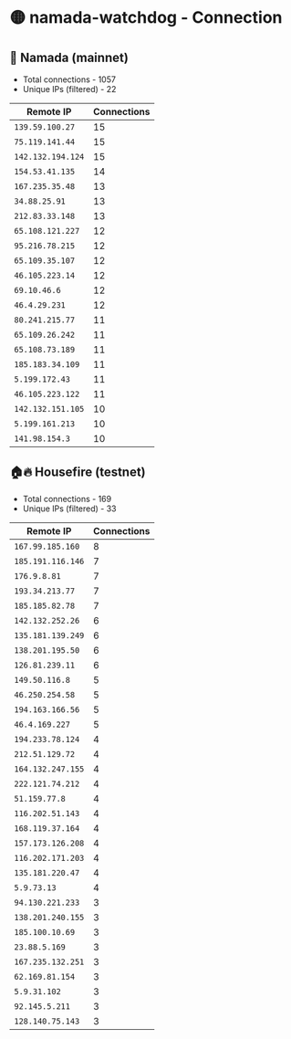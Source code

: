 # 🟡 namada-watchdog - Connection

## 🚀 Namada (mainnet)
- Total connections - 1057
- Unique IPs (filtered) - 22

| Remote IP | Connections |
|-----------|-------------|
| `139.59.100.27` | 15 |
| `75.119.141.44` | 15 |
| `142.132.194.124` | 15 |
| `154.53.41.135` | 14 |
| `167.235.35.48` | 13 |
| `34.88.25.91` | 13 |
| `212.83.33.148` | 13 |
| `65.108.121.227` | 12 |
| `95.216.78.215` | 12 |
| `65.109.35.107` | 12 |
| `46.105.223.14` | 12 |
| `69.10.46.6` | 12 |
| `46.4.29.231` | 12 |
| `80.241.215.77` | 11 |
| `65.109.26.242` | 11 |
| `65.108.73.189` | 11 |
| `185.183.34.109` | 11 |
| `5.199.172.43` | 11 |
| `46.105.223.122` | 11 |
| `142.132.151.105` | 10 |
| `5.199.161.213` | 10 |
| `141.98.154.3` | 10 |

## 🏠🔥 Housefire (testnet)

- Total connections - 169
- Unique IPs (filtered) - 33

| Remote IP | Connections |
|-----------|-------------|
| `167.99.185.160` | 8 |
| `185.191.116.146` | 7 |
| `176.9.8.81` | 7 |
| `193.34.213.77` | 7 |
| `185.185.82.78` | 7 |
| `142.132.252.26` | 6 |
| `135.181.139.249` | 6 |
| `138.201.195.50` | 6 |
| `126.81.239.11` | 6 |
| `149.50.116.8` | 5 |
| `46.250.254.58` | 5 |
| `194.163.166.56` | 5 |
| `46.4.169.227` | 5 |
| `194.233.78.124` | 4 |
| `212.51.129.72` | 4 |
| `164.132.247.155` | 4 |
| `222.121.74.212` | 4 |
| `51.159.77.8` | 4 |
| `116.202.51.143` | 4 |
| `168.119.37.164` | 4 |
| `157.173.126.208` | 4 |
| `116.202.171.203` | 4 |
| `135.181.220.47` | 4 |
| `5.9.73.13` | 4 |
| `94.130.221.233` | 3 |
| `138.201.240.155` | 3 |
| `185.100.10.69` | 3 |
| `23.88.5.169` | 3 |
| `167.235.132.251` | 3 |
| `62.169.81.154` | 3 |
| `5.9.31.102` | 3 |
| `92.145.5.211` | 3 |
| `128.140.75.143` | 3 |

